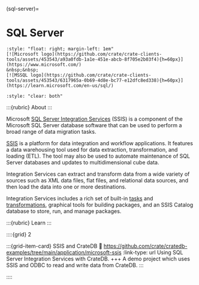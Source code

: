 (sql-server)=
# SQL Server

```{div}
:style: "float: right; margin-left: 1em"
[![Microsoft logo](https://github.com/crate/crate-clients-tools/assets/453543/a93a0fdb-1a1e-451e-abcb-8f705e2b03f4){h=60px}](https://www.microsoft.com/)
&nbsp;&nbsp;
[![MSSQL logo](https://github.com/crate/crate-clients-tools/assets/453543/6317965a-0b69-4d8e-bc77-e12dfc8ed338){h=60px}](https://learn.microsoft.com/en-us/sql/)
```
```{div}
:style: "clear: both"
```

:::{rubric} About
:::

Microsoft [SQL Server Integration Services] (SSIS) is a component of the Microsoft
SQL Server database software that can be used to perform a broad range of data
migration tasks. 

[SSIS] is a platform for data integration and workflow applications. It features a
data warehousing tool used for data extraction, transformation, and loading (ETL).
The tool may also be used to automate maintenance of SQL Server databases and
updates to multidimensional cube data. 

Integration Services can extract and transform data from a wide variety of sources
such as XML data files, flat files, and relational data sources, and then load the
data into one or more destinations.

Integration Services includes a rich set of built-in [tasks][ssis-tasks] and
[transformations][ssis-transformations], graphical tools for building packages, and
an SSIS Catalog database to store, run, and manage packages.


:::{rubric} Learn
:::

::::{grid} 2

:::{grid-item-card} SSIS and CrateDB
:link: https://github.com/crate/cratedb-examples/tree/main/application/microsoft-ssis
:link-type: url
Using SQL Server Integration Services with CrateDB.
+++
A demo project which uses SSIS and ODBC to read and write data from CrateDB.
:::

::::


[SQL Server Integration Services]: https://learn.microsoft.com/en-us/sql/integration-services/sql-server-integration-services
[SSIS]: https://en.wikipedia.org/wiki/SQL_Server_Integration_Services
[ssis-tasks]: https://learn.microsoft.com/en-us/sql/integration-services/control-flow/integration-services-tasks
[ssis-transformations]: https://learn.microsoft.com/en-us/sql/integration-services/data-flow/transformations/integration-services-transformations
